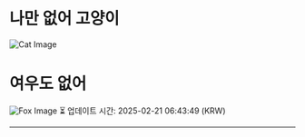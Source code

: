 
# 나만 없어 고양이

![Cat Image](https://cdn2.thecatapi.com/images/7l3.jpg)

# 여우도 없어
![Fox Image](https://randomfox.ca/images/76.jpg)
⏳ 업데이트 시간: 2025-02-21 06:43:49 (KRW)

---
